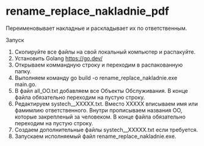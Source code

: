 # rename_replace_nakladnie_pdf

Переименовывает накладные и раскладывает их по ответственным.

Запуск

1. Скопируйте все файлы на свой локальный компьютер и распакуйте.
2. Установить Golang https://go.dev/
3. Открываем коммандную строку и переходим в распакованную папку.
4. Выполняем команду go build -o rename_replace_nakladnie.exe main.go.
5. В файл all_OO.txt добавляем все Объекты Обслуживания. В конце файла обязательно переходим на пустую строку.
6. Редактируем systech__XXXXX.txt. Вместо XXXXX вписываем имя или фамимлию ответственного. Внутри прописываем названия ОО, которые закрепленый за человеком. В конце файла обязательно переходим на пустую строку.
7. Создаем дополнительные файлы systech__XXXXX.txt если требуется.
8. Запускаем исполняемый файл rename_replace_nakladnie.exe.
